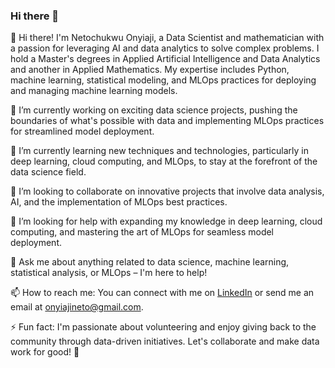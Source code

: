 ### Hi there 👋

<!--
**Netcodez/Netcodez** is a ✨ _special_ ✨ repository because its `README.md` (this file) appears on your GitHub profile.

Here are some ideas to get you started:

- 🔭 I’m currently working on ...
- 🌱 I’m currently learning ...
- 👯 I’m looking to collaborate on ...
- 🤔 I’m looking for help with ...
- 💬 Ask me about ...
- 📫 How to reach me: ...
- 😄 Pronouns: ...
- ⚡ Fun fact: ...
-->

👋 Hi there! I'm Netochukwu Onyiaji, a Data Scientist and mathematician with a passion for leveraging AI and data analytics to solve complex problems. I hold a Master's degrees in Applied Artificial Intelligence and Data Analytics and another in  Applied Mathematics. My expertise includes Python, machine learning, statistical modeling, and MLOps practices for deploying and managing machine learning models.

🔭 I’m currently working on exciting data science projects, pushing the boundaries of what's possible with data and implementing MLOps practices for streamlined model deployment.

🌱 I’m currently learning new techniques and technologies, particularly in deep learning, cloud computing, and MLOps, to stay at the forefront of the data science field.

👯 I’m looking to collaborate on innovative projects that involve data analysis, AI, and the implementation of MLOps best practices.

🤔 I’m looking for help with expanding my knowledge in deep learning, cloud computing, and mastering the art of MLOps for seamless model deployment.

💬 Ask me about anything related to data science, machine learning, statistical analysis, or MLOps – I'm here to help!

📫 How to reach me: You can connect with me on [LinkedIn](www.linkedin.com/in/neto-onyiaji) or send me an email at onyiajineto@gmail.com.


⚡ Fun fact: I'm passionate about volunteering and enjoy giving back to the community through data-driven initiatives. Let's collaborate and make data work for good! 🚀
